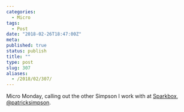 ```yaml
---
categories:
  - Micro
tags:
  - Post
date: "2018-02-26T18:47:00Z"
meta:
published: true
status: publish
title: ""
type: post
slug: 307
aliases:
  - /2018/02/307/
---
```

<p>Micro Monday, calling out the other Simpson I work with at <a href="https://seespakbox.com">Sparkbox</a>, <a href="http://micro.blog/patricksimpson/">@patricksimpson</a>.</p>
